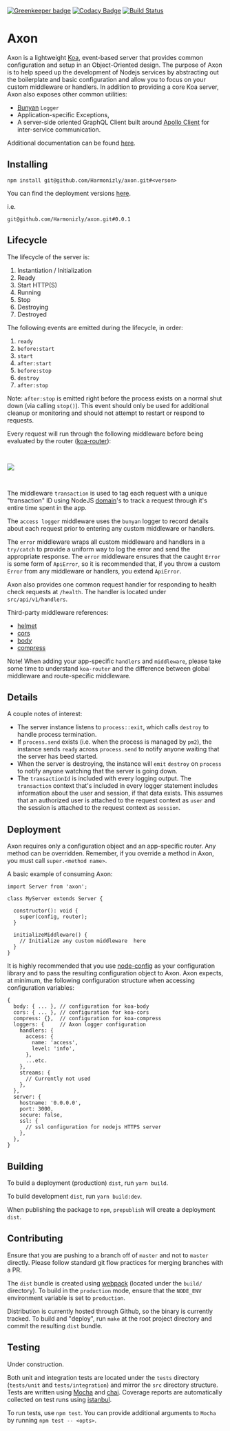 [![Greenkeeper badge](https://badges.greenkeeper.io/Harmonizly/axon.svg)](https://greenkeeper.io/)
[![Codacy Badge](https://api.codacy.com/project/badge/Grade/620e6b698c91472284c97b9f2a1abb78)](https://www.codacy.com/app/Harmonizly/axon?utm_source=github.com&amp;utm_medium=referral&amp;utm_content=Harmonizly/axon&amp;utm_campaign=Badge_Grade)
[![Build Status](https://travis-ci.org/Harmonizly/axon.svg?branch=master)](https://travis-ci.org/Harmonizly/axon)

# Axon

Axon is a lightweight [Koa](https://koajs.com/), event-based server that provides common configuration and setup in an Object-Oriented design. The purpose of Axon is to help speed up the development of Nodejs services by abstracting out the boilerplate and basic configuration and allow you to focus on your custom middleware or handlers. In addition to providing a core Koa server, Axon also exposes other common utilities:
- [Bunyan](https://github.com/trentm/node-bunyan) `Logger`
- Application-specific Exceptions,
- A server-side oriented GraphQL Client built around [Apollo Client](https://github.com/apollographql/apollo-client) for inter-service communication.

Additional documentation can be found <a href="./docs/index.html">here</a>.

## Installing

```
npm install git@github.com/Harmonizly/axon.git#<verson>
```

You can find the deployment versions [here](https://github.com/Harmonizly/axon/releases).

i.e.
```
git@github.com/Harmonizly/axon.git#0.0.1
```

## Lifecycle

The lifecycle of the server is:
1. Instantiation / Initialization
1. Ready
1. Start HTTP(S)
1. Running
1. Stop
1. Destroying
1. Destroyed

The following events are emitted during the lifecycle, in order:

1. `ready`
1. `before:start`
1. `start`
1. `after:start`
1. `before:stop`
1. `destroy`
1. `after:stop`

Note: `after:stop` is emitted right before the process exists on a normal shut down (via calling `stop()`). This event should only be used for additional cleanup or monitoring and should not attempt to restart or respond to requests.

Every request will run through the following middleware before being evaluated by the router ([koa-router](https://github.com/alexmingoia/koa-router)):

<p style="padding: 30px 0;">
<img src="./docs/assets/svg/request_processing.svg" />
</p>

The middleware `transaction` is used to tag each request with a unique "transaction" ID using NodeJS [domain]()'s to track a request through it's entire time spent in the app.

The `access logger` middleware uses the `bunyan` logger to record details about each request prior to entering any custom middleware or handlers.

The `error` middleware wraps all custom middleware and handlers in a `try/catch` to provide a uniform way to log the error and send the appropriate response. The `error` middleware ensures that the caught `Error` is some form of `ApiError`, so it is recommended that, if you throw a custom `Error` from any middleware or handlers, you extend `ApiError`.

Axon also provides one common request handler for responding to health check requests at `/health`. The handler is located under `src/api/v1/handlers`.

Third-party middleware references:
- [helmet](https://www.npmjs.com/package/koa-helmet)
- [cors](https://www.npmjs.com/package/koa-cors)
- [body](https://www.npmjs.com/package/koa-body)
- [compress](https://www.npmjs.com/package/koa-compress)

Note! When adding your app-specific `handlers` and `middleware`, please take some time to understand `koa-router` and the difference between global middleware and route-specific middleware.

## Details

A couple notes of interest:

- The server instance listens to `process::exit`, which calls `destroy` to handle process termination.
- If `process.send` exists (i.e. when the process is managed by `pm2`), the instance sends `ready` across `process.send` to notify anyone waiting that the server has beed started.
- When the server is destroying, the instance will `emit` `destroy` on `process` to notify anyone watching that the server is going down.
- The `transactionId` is included with every logging output. The `transaction` context that's included in every logger statement includes information about the user and session, if that data exists. This assumes that an authorized user is attached to the request context as `user` and the session is attached to the request context as `session`.

## Deployment

Axon requires only a configuration object and an app-specific router.
Any method can be overridden. Remember, if you override a method in Axon, you must call `super.<method name>`.

A basic example of consuming Axon:

```
import Server from 'axon';

class MyServer extends Server {

  constructor(): void {
    super(config, router);
  }

  initializeMiddleware() {
    // Initialize any custom middleware  here
  }
}
```

It is highly recommended that you use [node-config](https://github.com/lorenwest/node-config/wiki) as your configuration library and to pass the resulting configuration object to Axon. Axon expects, at minimum, the following configuration structure when accessing configuration variables:

```
{
  body: { ... }, // configuration for koa-body
  cors: { ... }, // configuration for koa-cors
  compress: {},  // configuration for koa-compress
  loggers: {     // Axon logger configuration
    handlers: {
      access: {
        name: 'access',
        level: 'info',
      },
      ...etc.
    },
    streams: {
      // Currently not used
    },
  },
  server: {
    hostname: '0.0.0.0',
    port: 3000,
    secure: false,
    ssl: {
      // ssl configuration for nodejs HTTPS server
    },  
  },    
}
```

## Building

To build a deployment (production) `dist`, run `yarn build`.

To build development `dist`, run `yarn build:dev`.

When publishing the package to `npm`, `prepublish` will create a deployment `dist`.

## Contributing

Ensure that you are pushing to a branch off of `master` and not to `master` directly.
Please follow standard git flow practices for merging branches with a PR.

The `dist` bundle is created using [webpack](https://webpack.js.org/) (located under the `build/` directory). To build in the `production` mode, ensure that the `NODE_ENV` environment variable is set to `production`.

Distribution is currently hosted through Github, so the binary is currently tracked.
To build and "deploy", run `make` at the root project directory and commit the resulting `dist` bundle.

## Testing

Under construction.

Both unit and integration tests are located under the `tests` directory (`tests/unit` and `tests/integration`) and mirror the `src` directory structure. Tests are written using [Mocha](https://mochajs.org/) and [chai](http://www.chaijs.com/). Coverage reports are automatically collected on test runs using [istanbul](https://github.com/gotwarlost/istanbul).

To run tests, use `npm test`. You can provide additional arguments to `Mocha` by running `npm test -- <opts>`.

